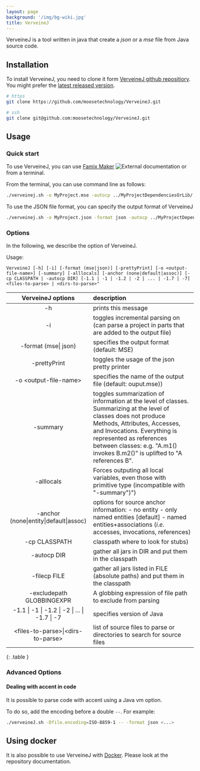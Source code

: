 ```yaml
---
layout: page
background: '/img/bg-wiki.jpg'
title: VerveineJ
---
```


VerveineJ is a tool written in java that create a *json* or a  _mse_ file from Java source code.

## Installation

To install VerveineJ, you need to clone it form [VerveineJ github repositiory](https://github.com/moosetechnology/VerveineJ).
You might prefer the [latest released version](https://github.com/moosetechnology/VerveineJ/releases).

```bash
# https
git clone https://github.com/moosetechnology/VerveineJ.git

# ssh
git clone git@github.com:moosetechnology/VerveineJ.git
```

## Usage

### Quick start

To use VerveineJ, you can use [Famix Maker](https://github.com/moosetechnology/Moose-Easy) ![External documentation](https://img.shields.io/badge/-External%20Documentation-blue) or from a terminal.

From the terminal, you can use command line as follows:

```sh
./verveinej.sh -o MyProject.mse -autocp ../MyProjectDependenciesOrLib/ ../MyProjectSrcFolder/
```

To use the JSON file format, you can specify the output format of VerveineJ

```sh
./verveinej.sh -o MyProject.json -format json -autocp ../MyProjectDependenciesOrLib/ ../MyProjectSrcFolder/
```

### Options

In the following, we describe the option of VerveineJ.

Usage:

`VerveineJ [-h] [-i] [-format (mse|json)] [-prettyPrint] [-o <output-file-name>] [-summary] [-alllocals] [-anchor (none|default|assoc)] [-cp CLASSPATH | -autocp DIR] [-1.1 | -1 | -1.2 | -2 | ... | -1.7 | -7] <files-to-parse> | <dirs-to-parse>"`

|               VerveineJ options               | description                                                                                                                                                                                                                                                                                   |
| :-------------------------------------------: | :-------------------------------------------------------------------------------------------------------------------------------------------------------------------------------------------------------------------------------------------------------------------------------------------- |
|                      -h                       | prints this message                                                                                                                                                                                                                                                                           |
|                      -i                       | toggles incremental parsing on (can parse a project in parts that are added to the output file)                                                                                                                                                                                               |
|             -format (mse\| json)              | specifies the output format (default: MSE)                                                                                                                                                                                                                                                    |
|                 -prettyPrint                  | toggles the usage of the json pretty printer                                                                                                                                                                                                                                                  |
|            -o \<output-file-name\>            | specifies the name of the output file (default: ouput.mse))                                                                                                                                                                                                                                   |
|                   -summary                    | toggles summarization of information at the level of classes. Summarizing at the level of classes does not produce Methods, Attributes, Accesses, and Invocations. Everything is represented as references between classes: e.g. \"A.m1() invokes B.m2()\" is uplifted to \"A references B\". |
|                  -alllocals                   | Forces outputing all local variables, even those with primitive type (incompatible with \"-summary\")")                                                                                                                                                                                       |
|    -anchor (none\|entity\|default\|assoc)     | options for source anchor information: - no entity - only named entities \[default\] - named entities+associations (_i.e._ accesses, invocations, references)                                                                                                                                 |
|                 -cp CLASSPATH                 | classpath where to look for stubs)                                                                                                                                                                                                                                                            |
|                  -autocp DIR                  | gather all jars in DIR and put them in the classpath                                                                                                                                                                                                                                          |
|                 -filecp FILE                  | gather all jars listed in FILE (absolute paths) and put them in the classpath                                                                                                                                                                                                                 |
|           -excludepath GLOBBINGEXPR           | A globbing expression of file path to exclude from parsing                                                                                                                                                                                                                                    |
| -1.1 \| -1 \| -1.2 \| -2 \| ... \| -1.7 \| -7 | specifies version of Java                                                                                                                                                                                                                                                                     |
|      \<files-to-parse>\|\<dirs-to-parse>      | list of source files to parse or directories to search for source files                                                                                                                                                                                                                       |
{: .table }

### Advanced Options

#### Dealing with accent in code

It is possible to parse code with accent using a Java vm option.

To do so, add the encoding before a double `--`. For example:

```sh
./verveineJ.sh -Dfile.encoding=ISO-8859-1 -- -format json <...>
```

## Using docker

It is also possible to use VerveineJ with [Docker](https://github.com/Evref-BL/VerveineJ-Docker).
Please look at the repository documentation.
